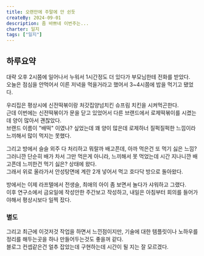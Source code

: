 ```yaml
---
title: 오랜만에 주말에 안 쉰듯
createBy: 2024-09-01
description: 좀 바쁘네 이번주는...
charter: 일지
tags: ["일지"]
---
```


## 하루요약

대략 오후 2시쯤에 일어나서 누워서 1시간정도 더 있다가 부모님한테 전화를 받았다.  
오늘은 점심을 안먹어서 이른 저녁을 먹을거라고 했어서 3~4시쯤에 밥을 먹기고 됐었다.

우리집은 평상시에 신전떡볶이랑 처갓집양넘치킨 슈프림 치킨을 시켜먹곤한다.  
근데 이번에는 신전떡볶이가 문을 닫고 있었어서 다른 브랜드에서 로제떡볶이를 시켰는데 양이 많아서 괜찮았다.  
브랜드 이름이 "배떡" 이였나? 싶었는데 꽤 양이 많은데 로제하너 질퍽질퍽한 느낌이라 느끼해서 많이 먹지는 못했다.

그리고 방에서 슬슬 외주 다 처리하고 뭐랄까 배고픈데, 아까 먹은건 또 먹기 싫은 느낌?  
그러니깐 단순히 배가 차서 그만 먹은게 아니라, 느끼해서 못 먹었는데 시간 지나니깐 배고픈데 느끼한건 먹기 싫은? 상태에 왔다.  
그래서 위로 올라가서 안성탕면에 계란 2개 넣어서 먹고 호다닥 방으로 돌아왔다.

방에서는 이제 라프텔에서 전생슬, 최애의 아이 좀 보면서 놀다가 샤워하고 그랬다.  
이후 연구소에서 금요일에 작성안한 주간보고 작성하고, 내일은 아침부터 회의를 들어가야해서 평상시보다 일찍 잤다.

### 별도

그리고 최근에 이것저것 작업을 하면서 느낀점이지만, 기술에 대한 템플릿이나 노하우를 정리를 해두는곳을 하나 만들어두는것도 좋을꺼 같다.  
블로그 컨셉같은건 얼추 잡았는데 구현하는데 시간이 될 지는 잘 모르겠다.
